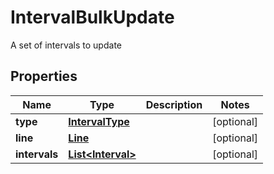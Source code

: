 

# IntervalBulkUpdate

A set of intervals to update

## Properties

| Name | Type | Description | Notes |
|------------ | ------------- | ------------- | -------------|
|**type** | [**IntervalType**](IntervalType.md) |  |  [optional] |
|**line** | [**Line**](Line.md) |  |  [optional] |
|**intervals** | [**List&lt;Interval&gt;**](Interval.md) |  |  [optional] |



